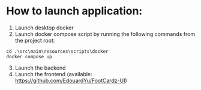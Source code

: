 # How to launch application:
1. Launch desktop docker
2. Launch docker compose script by running the following commands from the project root:
```
cd .\src\main\resources\scripts\docker
docker compose up
```
3. Launch the backend
4. Launch the frontend (available: https://github.com/EdouardYu/FootCardz-UI)


